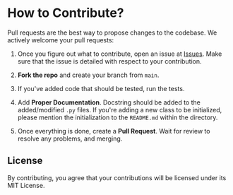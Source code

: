 # How to Contribute?
Pull requests are the best way to propose changes to the codebase. We actively welcome your pull requests:

1. Once you figure out what to contribute, open an issue at <a href = "https://github.com/rishusiva/Pose-Network/issues">Issues</a>. Make sure that the issue is detailed with respect to your contribution.

2. **Fork the repo** and create your branch from `main`.

3. If you've added code that should be tested, run the tests.

4. Add **Proper Documentation**. Docstring should be added to the added/modified `.py` files. If you're adding a new class to be initialized, please mention the initialization to the `README.md` within the directory.

5. Once everything is done, create a **Pull Request**. Wait for review to resolve any problems, and merging.

## License
By contributing, you agree that your contributions will be licensed under its MIT License.
